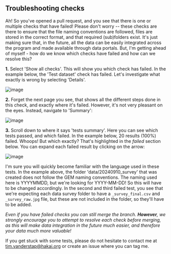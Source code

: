## Troubleshooting checks

Ah! So you've opened a pull request, and you see that there is one or multiple checks that have failed! Please don't worry -- these checks are there to ensure that the file naming conventions are followed, files are stored in the correct format, and that required (sub)folders exist. It's just making sure that, in the future, all the data can be easily integrated across the program and made available through data portals. But, I'm getting ahead of myself - how do we know which checks have failed and how can we resolve this? 

**1.** Select 'Show all checks'. This will show you which check has failed. In the example below, the 'Test dataset' check has failed. Let's investigate what exactly is wrong by selecting 'Details'.

![image](https://github.com/user-attachments/assets/37c387f8-d05c-4b07-ac76-e6cbcd0cbeac)

**2.** Forget the next page you see, that shows all the different steps done in this check, and exactly where it's failed. However, it's not very pleasant on the eyes. Instead, navigate to 'Summary':

![image](https://github.com/user-attachments/assets/593138b9-929d-47d9-b11c-c5a37c4cced9)

**3.** Scroll down to where it says 'tests summary'. Here you can see which tests passed, and which failed. In the example below, 20 results (100%) failed. Whoops! But which exactly? That's highlighted in the _failed_ section below. You can expand each failed result by clicking on the arrow:

![image](https://github.com/user-attachments/assets/992ab545-e5a6-46e8-a8e4-31b1c585dc49)

I'm sure you will quickly become familiar with the language used in these tests. In the example above, the folder 'data/20240910_survey' that was created does not follow the GEM naming conventions. The naming used here is YYYYMMDD, but we're looking for YYYY-MM-DD! So this will have to be changed accordingly. In the second and third failed test, you see that we're expecting each data survey folder to have a `_survey_final.csv` and `_survey_raw.jpg` file, but these are not included in the folder, so they'll have to be added. 

_Even if you have failed checks you can still merge the branch. **However**, we strongly encourage you to attempt to resolve each check before merging, as this will make data integration in the future much easier, and therefore your data much more valuable!_

If you get stuck with some tests, please do not hesitate to contact me at tim.vanderstap@hakai.org or create an issue where you can tag me.

